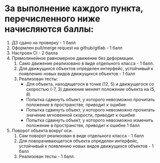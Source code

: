 # За выполнение каждого пункта, перечисленного ниже начисляются баллы:

1. ДЗ сдано на проверку - 1 балл
2. Оформлен pull/merge request на github/gitlab - 1 балл
3. Настроен CI - 2 балла
4. Прямолинейное равномерное движение без деформации.
   1. Само движение реализовано в виде отдельного класса - 1 балл.
   2. Для движущихся объектов определен интерфейс, устойчивый к появлению новых видов движущихся объектов - 1 балл
   3. Реализован тесты:
      * Для объекта, находящегося в точке (12, 5) и движущегося со скоростью (-7, 3) движение меняет положение объекта на (5, 8)
      * Попытка сдвинуть объект, у которого невозможно прочитать положение в пространстве, приводит к ошибке
      * Попытка сдвинуть объект, у которого невозможно прочитать значение мгновенной скорости, приводит к ошибке
      * Попытка сдвинуть объект, у которого невозможно изменить положение в пространстве, приводит к ошибке
      1 балл
5. Поворот объекта вокруг оси.
   1. Сам поворот реализован в виде отдельного класса - 1 балл
   2. Для поворачивающегося объекта определен интерфейс, устойчивый к появлению новых видов движущихся объектов - 1 балл
   3. Реализован тесты - 1 балл.
